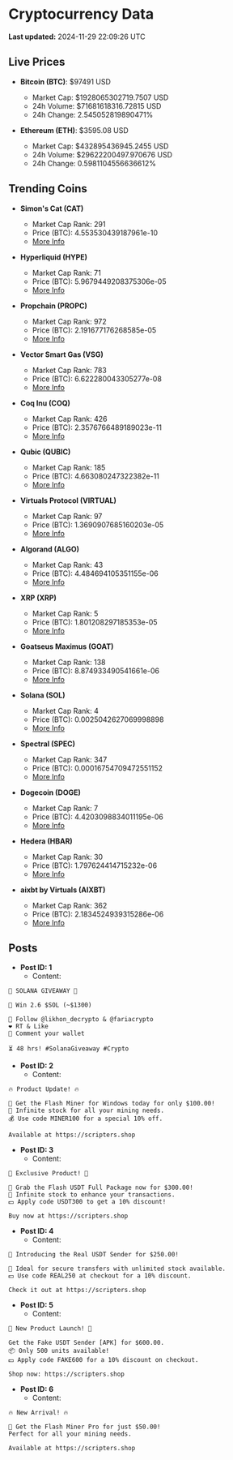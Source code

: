 # Cryptocurrency Data

**Last updated:** 2024-11-29 22:09:26 UTC

## Live Prices
- **Bitcoin (BTC)**: $97491 USD
  - Market Cap: $1928065302719.7507 USD
  - 24h Volume: $71681618316.72815 USD
  - 24h Change: 2.545052819890471%

- **Ethereum (ETH)**: $3595.08 USD
  - Market Cap: $432895436945.2455 USD
  - 24h Volume: $29622200497.970676 USD
  - 24h Change: 0.5981104556636612%

## Trending Coins
- **Simon's Cat (CAT)**
  - Market Cap Rank: 291
  - Price (BTC): 4.553530439187961e-10
  - [More Info](https://www.coingecko.com/en/coins/simons-cat)

- **Hyperliquid (HYPE)**
  - Market Cap Rank: 71
  - Price (BTC): 5.9679449208375306e-05
  - [More Info](https://www.coingecko.com/en/coins/hyperliquid)

- **Propchain (PROPC)**
  - Market Cap Rank: 972
  - Price (BTC): 2.191677176268585e-05
  - [More Info](https://www.coingecko.com/en/coins/propchain)

- **Vector Smart Gas (VSG)**
  - Market Cap Rank: 783
  - Price (BTC): 6.622280043305277e-08
  - [More Info](https://www.coingecko.com/en/coins/vector-smart-gas)

- **Coq Inu (COQ)**
  - Market Cap Rank: 426
  - Price (BTC): 2.3576766489189023e-11
  - [More Info](https://www.coingecko.com/en/coins/coq-inu)

- **Qubic (QUBIC)**
  - Market Cap Rank: 185
  - Price (BTC): 4.663080247322382e-11
  - [More Info](https://www.coingecko.com/en/coins/qubic)

- **Virtuals Protocol (VIRTUAL)**
  - Market Cap Rank: 97
  - Price (BTC): 1.3690907685160203e-05
  - [More Info](https://www.coingecko.com/en/coins/virtual-protocol)

- **Algorand (ALGO)**
  - Market Cap Rank: 43
  - Price (BTC): 4.484694105351155e-06
  - [More Info](https://www.coingecko.com/en/coins/algorand)

- **XRP (XRP)**
  - Market Cap Rank: 5
  - Price (BTC): 1.801208297185353e-05
  - [More Info](https://www.coingecko.com/en/coins/xrp)

- **Goatseus Maximus (GOAT)**
  - Market Cap Rank: 138
  - Price (BTC): 8.874933490541661e-06
  - [More Info](https://www.coingecko.com/en/coins/goatseus-maximus)

- **Solana (SOL)**
  - Market Cap Rank: 4
  - Price (BTC): 0.0025042627069998898
  - [More Info](https://www.coingecko.com/en/coins/solana)

- **Spectral (SPEC)**
  - Market Cap Rank: 347
  - Price (BTC): 0.00016754709472551152
  - [More Info](https://www.coingecko.com/en/coins/spectral)

- **Dogecoin (DOGE)**
  - Market Cap Rank: 7
  - Price (BTC): 4.4203098834011195e-06
  - [More Info](https://www.coingecko.com/en/coins/dogecoin)

- **Hedera (HBAR)**
  - Market Cap Rank: 30
  - Price (BTC): 1.797624414715232e-06
  - [More Info](https://www.coingecko.com/en/coins/hedera)

- **aixbt by Virtuals (AIXBT)**
  - Market Cap Rank: 362
  - Price (BTC): 2.1834524939315286e-06
  - [More Info](https://www.coingecko.com/en/coins/aixbt-by-virtuals)

## Posts
- **Post ID: 1**
  - Content:
```
🚀 SOLANA GIVEAWAY 🚀

🎁 Win 2.6 $SOL (~$1300)

🤝 Follow @likhon_decrypto & @fariacrypto
❤️ RT & Like
💬 Comment your wallet

⏳ 48 hrs! #SolanaGiveaway #Crypto
```

- **Post ID: 2**
  - Content:
```
🔥 Product Update! 🔥

🚀 Get the Flash Miner for Windows today for only $100.00!
🔋 Infinite stock for all your mining needs.
💰 Use code MINER100 for a special 10% off.

Available at https://scripters.shop
```

- **Post ID: 3**
  - Content:
```
🎁 Exclusive Product! 🎁

💸 Grab the Flash USDT Full Package now for $300.00!
🎉 Infinite stock to enhance your transactions.
💵 Apply code USDT300 to get a 10% discount!

Buy now at https://scripters.shop
```

- **Post ID: 4**
  - Content:
```
💎 Introducing the Real USDT Sender for $250.00!

💼 Ideal for secure transfers with unlimited stock available.
💵 Use code REAL250 at checkout for a 10% discount.

Check it out at https://scripters.shop
```

- **Post ID: 5**
  - Content:
```
🚀 New Product Launch! 🚀

Get the Fake USDT Sender [APK] for $600.00.
📦 Only 500 units available!
💵 Apply code FAKE600 for a 10% discount on checkout.

Shop now: https://scripters.shop
```

- **Post ID: 6**
  - Content:
```
🔥 New Arrival! 🔥

💸 Get the Flash Miner Pro for just $50.00!
Perfect for all your mining needs.

Available at https://scripters.shop
```

